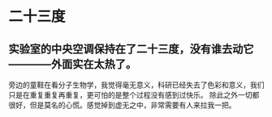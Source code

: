 # 二十三度
实验室的中央空调保持在了二十三度，没有谁去动它————外面实在太热了。
----
旁边的童鞋在看分子生物学，我觉得毫无意义，科研已经失去了色彩和意义，我们只是在重复重复再重复，更可怕的是整个过程没有感到过快乐。
除此之外一切都很好，但是莫名的心慌。感觉掉到虚无之中，非常需要有人来拉我一把。

